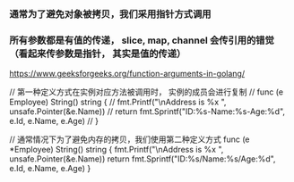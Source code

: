 ### 通常为了避免对象被拷贝，我们采用指针方式调用
### 所有参数都是有值的传递， slice, map, channel 会传引用的错觉 （看起来传参数是指针， 其实是值的传递）
https://www.geeksforgeeks.org/function-arguments-in-golang/

// 第一种定义方式在实例对应方法被调用时， 实例的成员会进行复制
// func (e Employee) String() string {
// 	fmt.Printf("\nAddress is %x ", unsafe.Pointer(&e.Name))
// 	return fmt.Sprintf("ID:%s-Name:%s-Age:%d", e.Id, e.Name, e.Age)
// }

// 通常情况下为了避免内存的拷贝，我们使用第二种定义方式
func (e *Employee) String() string {
	fmt.Printf("\nAddress is %x ", unsafe.Pointer(&e.Name))
	return fmt.Sprintf("ID:%s/Name:%s/Age:%d", e.Id, e.Name, e.Age)
}